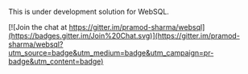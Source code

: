 This is under development solution for WebSQL.

[![Join the chat at https://gitter.im/pramod-sharma/websql](https://badges.gitter.im/Join%20Chat.svg)](https://gitter.im/pramod-sharma/websql?utm_source=badge&utm_medium=badge&utm_campaign=pr-badge&utm_content=badge)